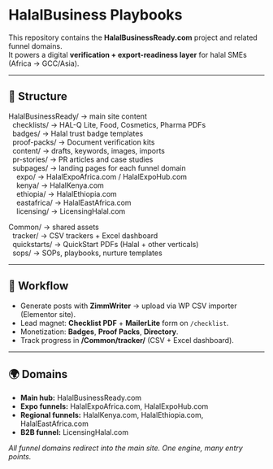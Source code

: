 # HalalBusiness Playbooks

This repository contains the **HalalBusinessReady.com** project and related funnel domains.  
It powers a digital **verification + export-readiness layer** for halal SMEs (Africa → GCC/Asia).

---

## 📂 Structure

HalalBusinessReady/      → main site content  
&nbsp;&nbsp;checklists/            → HAL-Q Lite, Food, Cosmetics, Pharma PDFs  
&nbsp;&nbsp;badges/                → Halal trust badge templates  
&nbsp;&nbsp;proof-packs/           → Document verification kits  
&nbsp;&nbsp;content/               → drafts, keywords, images, imports  
&nbsp;&nbsp;pr-stories/            → PR articles and case studies  
&nbsp;&nbsp;subpages/              → landing pages for each funnel domain  
&nbsp;&nbsp;&nbsp;&nbsp;expo/               → HalalExpoAfrica.com / HalalExpoHub.com  
&nbsp;&nbsp;&nbsp;&nbsp;kenya/              → HalalKenya.com  
&nbsp;&nbsp;&nbsp;&nbsp;ethiopia/           → HalalEthiopia.com  
&nbsp;&nbsp;&nbsp;&nbsp;eastafrica/         → HalalEastAfrica.com  
&nbsp;&nbsp;&nbsp;&nbsp;licensing/          → LicensingHalal.com  

Common/                  → shared assets  
&nbsp;&nbsp;tracker/               → CSV trackers + Excel dashboard  
&nbsp;&nbsp;quickstarts/           → QuickStart PDFs (Halal + other verticals)  
&nbsp;&nbsp;sops/                  → SOPs, playbooks, nurture templates  

---

## 🚀 Workflow

- Generate posts with **ZimmWriter** → upload via WP CSV importer (Elementor site).  
- Lead magnet: **Checklist PDF** + **MailerLite** form on `/checklist`.  
- Monetization: **Badges**, **Proof Packs**, **Directory**.  
- Track progress in **/Common/tracker/** (CSV + Excel dashboard).  

---

## 🌍 Domains

- **Main hub:** HalalBusinessReady.com  
- **Expo funnels:** HalalExpoAfrica.com, HalalExpoHub.com  
- **Regional funnels:** HalalKenya.com, HalalEthiopia.com, HalalEastAfrica.com  
- **B2B funnel:** LicensingHalal.com  

_All funnel domains redirect into the main site. One engine, many entry points._
